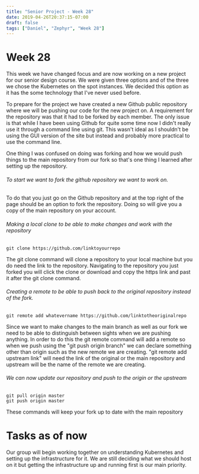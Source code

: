 ```yaml
---
title: "Senior Project - Week 28"
date: 2019-04-26T20:37:15-07:00
draft: false
tags: ["Daniel", "Zephyr", "Week 28"]
---
```


# Week 28
This week we have changed focus and are now working on a new project for our senior design course. We were given three options and of the three we chose the Kubernetes on the spot instances. We decided this option as it has the some technology that I've never used before.

To prepare for the project we have created a new Github public repository where we will be pushing our code for the new project on. A requirement for the repository was that it had to be forked by each member. The only issue is that while I have been using Github for quite some time now I didn't really use it through a command line using git. This wasn't ideal as I shouldn't be using the GUI version of the site but instead and probably more practical to use the command line.

One thing I was confused on doing was forking and how we would push things to the main repository from our fork so that's one thing I learned after setting up the repository.

###### To start we want to fork the github repository we want to work on.
To do that you just go on the Github repository and at the top right of the page should be an option to fork the repository. Doing so will give you a copy of the main repository on your account.

###### Making a local clone to be able to make changes and work with the repository
```
git clone https://github.com/linktoyourrepo
```
The git clone command will clone a repository to your local machine but you do need the link to the repository. Navigating to the repository you just forked you will click the clone or download and copy the https link and past it after the git clone command.

###### Creating a remote to be able to push back to the original repository instead of the fork.
```
git remote add whatevername https://github.com/linktotheoriginalrepo
```
Since we want to make changes to the main branch as well as our fork we need to be able to distinguish between sights when we are pushing anything. In order to do this the git remote command will add a remote so when we push using the "git push origin branch" we can declare something other than origin such as the new remote we are creating. "git remote add upstream link" will need the link of the original or the main repository and upstream will be the name of the remote we are creating.

###### We can now update our repository and push to the origin or the upstream
```
git pull origin master
git push origin master
```
These commands will keep your fork up to date with the main repository

# Tasks as of now
Our group will begin working together on understanding Kubernetes and setting up the infrastructure for it. We are still deciding what we should host on it but getting the infrastructure up and running first is our main priority.
